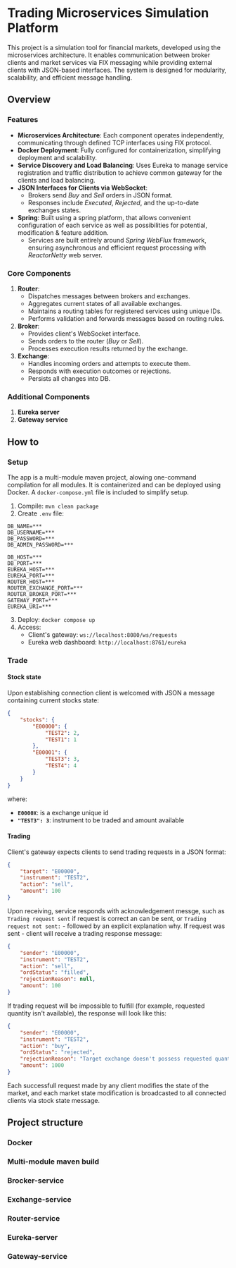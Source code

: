 # Trading Microservices Simulation Platform

This project is a simulation tool for financial markets, developed using the
microservices architecture. It enables communication between broker clients and
market services via FIX messaging while providing external clients with
JSON-based interfaces. The system is designed for modularity, scalability, and
efficient message handling.

## Overview

### Features
- **Microservices Architecture**: Each component operates independently, communicating through defined TCP interfaces using FIX protocol.
- **Docker Deployment**: Fully configured for containerization, simplifying deployment and scalability.
- **Service Discovery and Load Balancing**: Uses Eureka to manage service registration and traffic distribution to achieve common gateway for the clients and load balancing.
- **JSON Interfaces for Clients via WebSocket**:
    - Brokers send *Buy* and *Sell* orders in JSON format.
    - Responses include *Executed*, *Rejected*, and the up-to-date exchanges
      states.
- **Spring**: Built using a spring platform, that allows convenient
  configuration of each service as well as possibilities for potential,
  modification & feature addition.
    - Services are built entirely around *Spring WebFlux* framework, ensuring
      asynchronous and efficient request processing with *ReactorNetty* web
      server.

### Core Components
1. **Router**:
    - Dispatches messages between brokers and exchanges.
    - Aggregates current states of all available exchanges.
    - Maintains a routing tables for registered services using unique IDs.
    - Performs validation and forwards messages based on routing rules.
2. **Broker**:
    - Provides client's WebSocket interface.
    - Sends orders to the router (*Buy* or *Sell*).
    - Processes execution results returned by the exchange.
3. **Exchange**:
    - Handles incoming orders and attempts to execute them.
    - Responds with execution outcomes or rejections.
    - Persists all changes into DB.

### Additional Components

1. **Eureka server**
2. **Gateway service**

## How to

### Setup

The app is a multi-module maven project, alowing one-command compilation for all
modules. It is containerized and can be deployed using Docker.
A `docker-compose.yml` file is included to simplify setup.

1. Compile: `mvn clean package`
2. Create `.env` file:

```env
DB_NAME=***
DB_USERNAME=***
DB_PASSWORD=***
DB_ADMIN_PASSWORD=***

DB_HOST=***
DB_PORT=***
EUREKA_HOST=***
EUREKA_PORT=***
ROUTER_HOST=***
ROUTER_EXCHANGE_PORT=***
ROUTER_BROKER_PORT=***
GATEWAY_PORT=***
EUREKA_URI=***

```

3. Deploy: `docker compose up`
4. Access:
    - Client's gateway: `ws://localhost:8080/ws/requests`
    - Eureka web dashboard: `http://localhost:8761/eureka`

### Trade

#### Stock state
Upon establishing connection client is welcomed with JSON a message containing current stocks state:
```json
{
    "stocks": {
        "E00000": {
            "TEST2": 2,
            "TEST1": 1
        },
        "E00001": {
            "TEST3": 3,
            "TEST4": 4
        }
    }
}
```

where:
- **`E0000X`**: is a exchange unique id
- **`"TEST3": 3`**: instrument to be traded and amount available

#### Trading
Client's gateway expects clients to send trading requests in a JSON format:

```json
{
    "target": "E00000",
    "instrument": "TEST2",
    "action": "sell",
    "amount": 100
}
```

Upon receiving, service responds with acknowledgement messge, such as `Trading request sent` if request is correct an can be sent, or `Trading request not sent:` - followed by an explicit explanation why. If request was sent - client will receive a trading response message:
```json
{
    "sender": "E00000",
    "instrument": "TEST2",
    "action": "sell",
    "ordStatus": "filled",
    "rejectionReason": null,
    "amount": 100
}
```
If trading request will be impossible to fulfill (for example, requested quantity isn't available), the response will look like this:
```json
{
    "sender": "E00000",
    "instrument": "TEST2",
    "action": "buy",
    "ordStatus": "rejected",
    "rejectionReason": "Target exchange doesn't possess requested quantity",
    "amount": 1000
}
```
Each successfull request made by any client modifies the state of the market, and each market state modification is broadcasted to all connected clients via stock state message.

## Project structure

### Docker

### Multi-module maven build

### Brocker-service

### Exchange-service

### Router-service

### Eureka-server

### Gateway-service